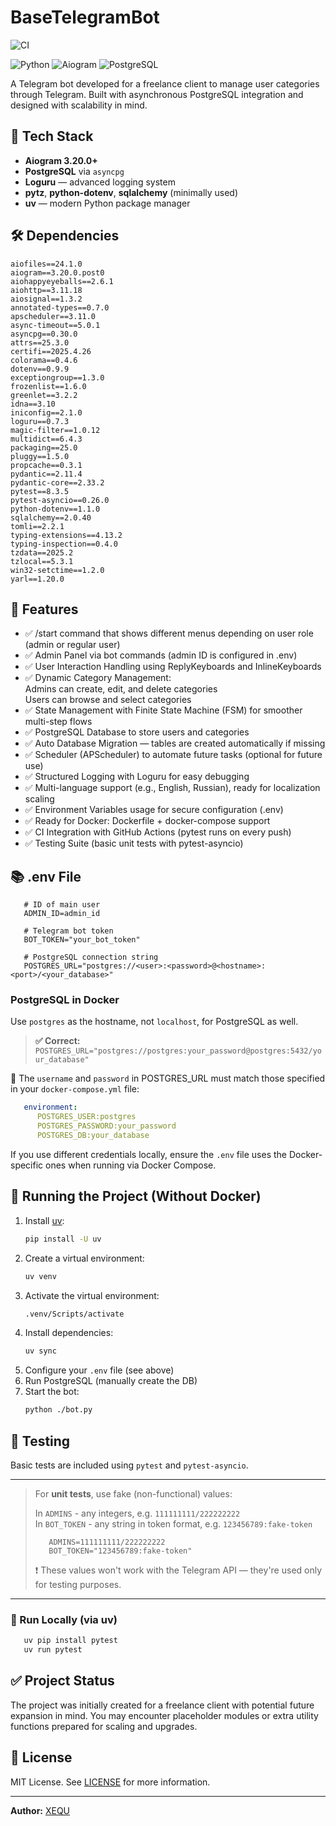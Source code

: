 # BaseTelegramBot
![CI](https://github.com/XEQU4/BaseTelegramBot/actions/workflows/ci.yml/badge.svg)

![Python](https://img.shields.io/badge/Python-3.13-blue)
![Aiogram](https://img.shields.io/badge/Aiogram-3.20.0+-green)
![PostgreSQL](https://img.shields.io/badge/Database-PostgreSQL-blue)

A Telegram bot developed for a freelance client to manage user categories through Telegram.
Built with asynchronous PostgreSQL integration and designed with scalability in mind.

## 🔧 Tech Stack

- **Aiogram 3.20.0+**
- **PostgreSQL** via `asyncpg`
- **Loguru** — advanced logging system
- **pytz**, **python-dotenv**, **sqlalchemy** (minimally used)
- **uv** — modern Python package manager

## 🛠️ Dependencies

```properties
aiofiles==24.1.0
aiogram==3.20.0.post0
aiohappyeyeballs==2.6.1
aiohttp==3.11.18
aiosignal==1.3.2
annotated-types==0.7.0
apscheduler==3.11.0
async-timeout==5.0.1
asyncpg==0.30.0
attrs==25.3.0
certifi==2025.4.26
colorama==0.4.6
dotenv==0.9.9
exceptiongroup==1.3.0
frozenlist==1.6.0
greenlet==3.2.2
idna==3.10
iniconfig==2.1.0
loguru==0.7.3
magic-filter==1.0.12
multidict==6.4.3
packaging==25.0
pluggy==1.5.0
propcache==0.3.1
pydantic==2.11.4
pydantic-core==2.33.2
pytest==8.3.5
pytest-asyncio==0.26.0
python-dotenv==1.1.0
sqlalchemy==2.0.40
tomli==2.2.1
typing-extensions==4.13.2
typing-inspection==0.4.0
tzdata==2025.2
tzlocal==5.3.1
win32-setctime==1.2.0
yarl==1.20.0
```

## 🔄 Features

- ✅ /start command that shows different menus depending on user role (admin or regular user)
- ✅ Admin Panel via bot commands (admin ID is configured in .env)
- ✅ User Interaction Handling using ReplyKeyboards and InlineKeyboards
- ✅ Dynamic Category Management:\
       Admins can create, edit, and delete categories\
       Users can browse and select categories
- ✅ State Management with Finite State Machine (FSM) for smoother multi-step flows
- ✅ PostgreSQL Database to store users and categories
- ✅ Auto Database Migration — tables are created automatically if missing
- ✅ Scheduler (APScheduler) to automate future tasks (optional for future use)
- ✅ Structured Logging with Loguru for easy debugging
- ✅ Multi-language support (e.g., English, Russian), ready for localization scaling
- ✅ Environment Variables usage for secure configuration (.env)
- ✅ Ready for Docker: Dockerfile + docker-compose support
- ✅ CI Integration with GitHub Actions (pytest runs on every push)
- ✅ Testing Suite (basic unit tests with pytest-asyncio)


## 📚 .env File

```dotenv
   # ID of main user
   ADMIN_ID=admin_id

   # Telegram bot token
   BOT_TOKEN="your_bot_token"

   # PostgreSQL connection string
   POSTGRES_URL="postgres://<user>:<password>@<hostname>:<port>/<your_database>"
```

### PostgreSQL in Docker
Use `postgres` as the hostname, not `localhost`, for PostgreSQL as well.

> **✅ Correct:** ```POSTGRES_URL="postgres://postgres:your_password@postgres:5432/your_database"```

🔐 The `username` and `password` in POSTGRES_URL must match those specified in your `docker-compose.yml` file:

```yml
   environment:
      POSTGRES_USER:postgres
      POSTGRES_PASSWORD:your_password
      POSTGRES_DB:your_database
```

If you use different credentials locally, ensure the `.env` file uses the Docker-specific ones when running via Docker Compose.

## 🚀 Running the Project (Without Docker)

1. Install [uv](https://github.com/astral-sh/uv):
   ```bash
   pip install -U uv
   ```
2. Create a virtual environment:
   ```bash
   uv venv
   ```
3. Activate the virtual environment:
   ```bash
   .venv/Scripts/activate
   ```
4. Install dependencies:
   ```bash
   uv sync
   ```
5. Configure your `.env` file (see above)
6. Run PostgreSQL (manually create the DB)
7. Start the bot:
   ```bash
   python ./bot.py
   ```

## 🧪 Testing

Basic tests are included using `pytest` and `pytest-asyncio`.

---

> For **unit tests**, use fake (non-functional) values:
> 
> In `ADMINS` - any integers, e.g. `111111111/222222222`\
> In `BOT_TOKEN` - any string in token format, e.g. `123456789:fake-token`
> ```dotenv
>    ADMINS=111111111/222222222
>    BOT_TOKEN="123456789:fake-token"
> ```
> ❗ These values won't work with the Telegram API — they're used only for testing purposes.

---

### 🧼 Run Locally (via uv)

```bash
   uv pip install pytest
   uv run pytest
   ```

## ✅ Project Status

The project was initially created for a freelance client with potential future expansion in mind.
You may encounter placeholder modules or extra utility functions prepared for scaling and upgrades.

## 📝 License

MIT License. See [LICENSE](./LICENSE) for more information.

---

**Author:** [XEQU](https://github.com/XEQU4)

